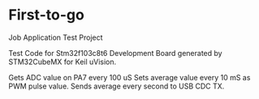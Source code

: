 # First-to-go
Job Application Test Project

Test Code for Stm32f103c8t6 Development Board generated by STM32CubeMX for Keil uVision.

Gets ADC value on PA7 every 100 uS
Sets average value every 10 mS as PWM pulse value.
Sends average every second to USB CDC TX.
